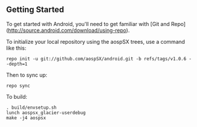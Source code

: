 Getting Started
---------------

To get started with Android, you'll need to get familiar with [Git and Repo] (http://source.android.com/download/using-repo).

To initialize your local repository using the aospSX trees, use a command like this:

    repo init -u git://github.com/aospSX/android.git -b refs/tags/v1.0.6 --depth=1

Then to sync up:

    repo sync

To build:

    . build/envsetup.sh
    lunch aospsx_glacier-userdebug
    make -j4 aospsx
